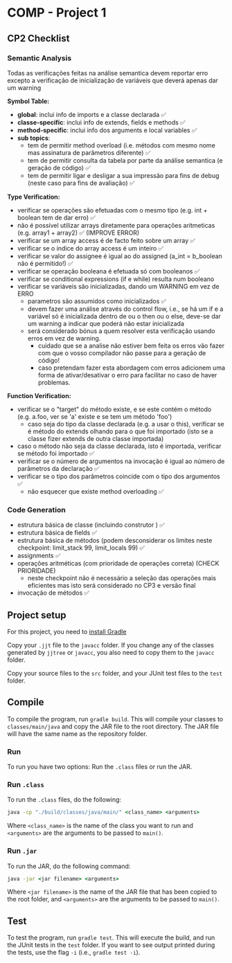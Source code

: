 # COMP - Project 1

## CP2 Checklist

### Semantic Analysis

Todas as verificações feitas na análise semantica devem reportar erro excepto a verificação de inicialização de variáveis que deverá apenas dar um warning

**Symbol Table:**

* **global**: inclui info de imports e a classe declarada ✅
* **classe-specific**: inclui info de extends, fields e methods ✅
* **method-specific**: inclui info dos arguments e local variables ✅
* **sub topics**:
    - tem de permitir method overload (i.e. métodos com mesmo nome mas assinatura de parâmetros diferente) ✅
    - tem de permitir consulta da tabela por parte da análise semantica (e geração de código) ✅
    - tem de permitir ligar e desligar a sua impressão para fins de debug (neste caso para fins de avaliação) ✅

**Type Verification:**

* verificar se operações são efetuadas com o mesmo tipo (e.g. int + boolean tem de dar erro) ✅
* não é possível utilizar arrays diretamente para operações aritmeticas (e.g. array1 + array2) ✅ (IMPROVE ERROR)
* verificar se um array access é de facto feito sobre um array ✅
* verificar se o indice do array access é um inteiro ✅
* verificar se valor do assignee é igual ao do assigned (a_int = b_boolean não é permitido!) ✅
* verificar se operação booleana é efetuada só com booleanos ✅
* verificar se conditional expressions (if e while) resulta num booleano
* verificar se variáveis são inicializadas, dando um WARNING em vez de ERRO
    - parametros são assumidos como inicializados ✅
    - devem fazer uma análise através do control flow, i.e., se há um if e a variável só é inicializada dentro de ou o then ou o else, deve-se dar um warning a indicar que poderá não estar inicializada
    - será considerado bónus a quem resolver esta verificação usando erros em vez de warning.
        - cuidado que se a analise não estiver bem feita os erros vão fazer com que o vosso compilador não passe para a geração de código!
	    - caso pretendam fazer esta abordagem com erros adicionem uma forma de ativar/desativar o erro para facilitar no caso de haver problemas.
			
**Function Verification:**

* verificar se o "target" do método existe, e se este contém o método (e.g. a.foo, ver se 'a' existe e se tem um método 'foo')
    - caso seja do tipo da classe declarada (e.g. a usar o this), verificar se é método do extends olhando para o que foi importado (isto se a classe fizer extends de outra classe importada)
* caso o método não seja da classe declarada, isto é importada, verificar se método foi importado ✅
* verificar se o número de argumentos na invocação é igual ao número de parâmetros da declaração ✅
* verificar se o tipo dos parâmetros coincide com o tipo dos argumentos ✅
    - não esquecer que existe method overloading ✅
    
### Code Generation
* estrutura básica de classe (incluindo construtor <init>) ✅
* estrutura básica de fields ✅
* estrutura básica de métodos (podem desconsiderar os limites neste checkpoint: limit_stack 99, limit_locals 99) ✅
* assignments ✅
* operações aritméticas (com prioridade de operações correta) (CHECK PRIORIDADE)
    - neste checkpoint não é necessário a seleção das operações mais eficientes mas isto será considerado no CP3 e versão final
* invocação de métodos ✅

## Project setup

For this project, you need to [install Gradle](https://gradle.org/install/)

Copy your ``.jjt`` file to the ``javacc`` folder. If you change any of the classes generated by ``jjtree`` or ``javacc``, you also need to copy them to the ``javacc`` folder.

Copy your source files to the ``src`` folder, and your JUnit test files to the ``test`` folder.

## Compile

To compile the program, run ``gradle build``. This will compile your classes to ``classes/main/java`` and copy the JAR file to the root directory. The JAR file will have the same name as the repository folder.

### Run

To run you have two options: Run the ``.class`` files or run the JAR.

### Run ``.class``

To run the ``.class`` files, do the following:

```cmd
java -cp "./build/classes/java/main/" <class_name> <arguments>
```

Where ``<class_name>`` is the name of the class you want to run and ``<arguments>`` are the arguments to be passed to ``main()``.

### Run ``.jar``

To run the JAR, do the following command:

```cmd
java -jar <jar filename> <arguments>
```

Where ``<jar filename>`` is the name of the JAR file that has been copied to the root folder, and ``<arguments>`` are the arguments to be passed to ``main()``.

## Test

To test the program, run ``gradle test``. This will execute the build, and run the JUnit tests in the ``test`` folder. If you want to see output printed during the tests, use the flag ``-i`` (i.e., ``gradle test -i``).
